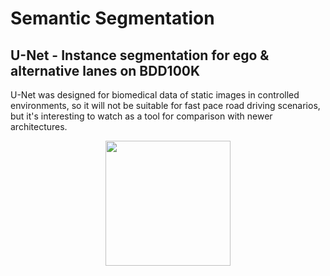 # Semantic Segmentation

## U-Net - Instance segmentation for ego & alternative lanes on BDD100K

U-Net was designed for biomedical data of static images in controlled environments, so it will not be suitable for fast pace road driving scenarios, but it's interesting to watch as a tool for comparison with newer architectures.

<p align="center">
  <img src="https://user-images.githubusercontent.com/81184255/219595204-d18d37e6-51a5-4089-b3e8-ad57bea2d9c3.gif" with = "250" height = "200" />
</p>
